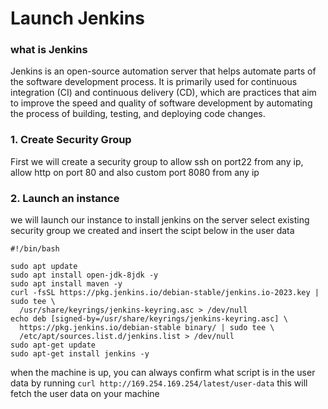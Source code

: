 # Launch Jenkins

### what is Jenkins

Jenkins is an open-source automation server that helps automate parts of the software development process. It is primarily used for continuous integration (CI) and continuous delivery (CD), which are practices that aim to improve the speed and quality of software development by automating the process of building, testing, and deploying code changes.

### 1. Create Security Group
First we will create a security group to allow ssh on port22 from any ip, 
allow http on port 80 and also custom port 8080  from any ip

### 2. Launch an instance
we will launch our instance to install jenkins on the server
select existing security group we created and insert the scipt below in the user data

```
#!/bin/bash

sudo apt update
sudo apt install open-jdk-8jdk -y
sudo apt install maven -y
curl -fsSL https://pkg.jenkins.io/debian-stable/jenkins.io-2023.key | sudo tee \
  /usr/share/keyrings/jenkins-keyring.asc > /dev/null
echo deb [signed-by=/usr/share/keyrings/jenkins-keyring.asc] \
  https://pkg.jenkins.io/debian-stable binary/ | sudo tee \
  /etc/apt/sources.list.d/jenkins.list > /dev/null
sudo apt-get update
sudo apt-get install jenkins -y

```

when the machine is up, you can always confirm what script is in the user data by running 
`curl http://169.254.169.254/latest/user-data` this will fetch the user data on your machine
